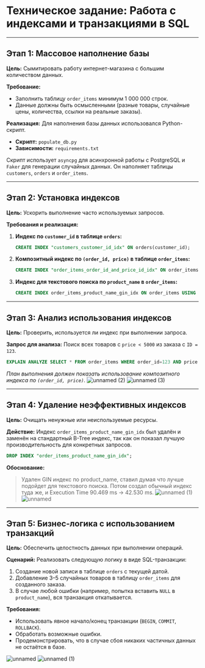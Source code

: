 # Техническое задание: Работа с индексами и транзакциями в SQL

---

## Этап 1: Массовое наполнение базы

**Цель:** Сымитировать работу интернет-магазина с большим количеством данных.

**Требование:**
- Заполнить таблицу `order_items` минимум 1 000 000 строк.
- Данные должны быть осмысленными (разные товары, случайные цены, количества, ссылки на реальные заказы).

**Реализация:**
Для наполнения базы данных использовался Python-скрипт.

- **Скрипт:** `populate_db.py`
- **Зависимости:** `requirements.txt`

Скрипт использует `asyncpg` для асинхронной работы с PostgreSQL и `Faker` для генерации случайных данных. Он наполняет таблицы `customers`, `orders` и `order_items`.

---

## Этап 2: Установка индексов

**Цель:** Ускорить выполнение часто используемых запросов.

**Требования и реализация:**
1.  **Индекс по `customer_id` в таблице `orders`:**
    ```sql
    CREATE INDEX "customers_customer_id_idx" ON orders(customer_id);
    ```

2.  **Композитный индекс по `(order_id, price)` в таблице `order_items`:**
    ```sql
    CREATE INDEX "order_items_order_id_and_price_id_idx" ON order_items(order_id, price);
    ```

3.  **Индекс для текстового поиска по `product_name` в `order_items`:**
    ```sql
    CREATE INDEX order_items_product_name_gin_idx ON order_items USING GIN (to_tsvector('english', product_name));
    ```

---

## Этап 3: Анализ использования индексов

**Цель:** Проверить, используется ли индекс при выполнении запроса.

**Запрос для анализа:**
Поиск всех товаров с `price < 5000` из заказа с `ID = 123`.

```sql
EXPLAIN ANALYZE SELECT * FROM order_items WHERE order_id=123 AND price < 5000;
```
*План выполнения должен показать использование композитного индекса по `(order_id, price)`.*
![unnamed (2)](https://github.com/user-attachments/assets/41eb4353-7657-423a-abca-b8ecef613aae)
![unnamed (3)](https://github.com/user-attachments/assets/0ff141e5-1eeb-481f-b580-847f83e87802)

---

## Этап 4: Удаление неэффективных индексов

**Цель:** Очищать ненужные или неиспользуемые ресурсы.

**Действие:**
Индекс `order_items_product_name_gin_idx` был удалён и заменён на стандартный B-Tree индекс, так как он показал лучшую производительность для конкретных запросов.

```sql
DROP INDEX "order_items_product_name_gin_idx";
```

**Обоснование:**
> Удален GIN индекс по product_name, ставил думая что лучше подойдет для текстового поиска. Потом создал обычный индекс туда же, и Execution Time 90.469 ms → 42.530 ms.
![unnamed (1)](https://github.com/user-attachments/assets/9dec551a-8446-45cb-be63-0aea17c41e0b)
> ![unnamed](https://github.com/user-attachments/assets/aa286473-2bcf-4b9d-893f-4c70d0880e57)


---

## Этап 5: Бизнес-логика с использованием транзакций

**Цель:** Обеспечить целостность данных при выполнении операций.

**Сценарий:**
Реализовать следующую логику в виде SQL-транзакции:
1.  Создание новой записи в таблице `orders` с текущей датой.
2.  Добавление 3–5 случайных товаров в таблицу `order_items` для созданного заказа.
3.  В случае любой ошибки (например, попытка вставить `NULL` в `product_name`), вся транзакция откатывается.

**Требования:**
- Использовать явное начало/конец транзакции (`BEGIN`, `COMMIT`, `ROLLBACK`).
- Обработать возможные ошибки.
- Продемонстрировать, что в случае сбоя никаких частичных данных не остаётся в базе.

![unnamed](https://github.com/user-attachments/assets/8f074969-fbc0-461a-b933-577a05cdfe12)
![unnamed (1)](https://github.com/user-attachments/assets/d856d082-5359-4361-a7d4-e56d452b681d)

